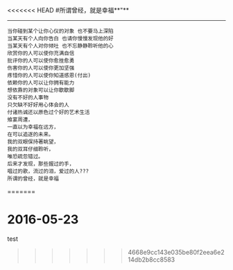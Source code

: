 <<<<<<< HEAD
#所谓曾经，就是幸福**"**
***

 
	当你碰到某个让你心仪的对象 也不要马上深陷  
	当某天有个人向你告白 也请你慢慢发现他的好  
	当某天有个人对你倾吐 也不忘静静聆听他的心  
	欣赏你的人可以使你充满自信  
	批评你的人可以使你愈挫愈勇  
	伤害你的人可以使你更加坚强  
	疼惜你的人可以使你知道感恩(付出)  
	依赖你的人可以让你拥有能力  
	想依靠的对象可以让你歇歇脚  
	没有不好的人事物  
	只欠缺不好好用心体会的人  
	付诸热诚还以原色过个好的艺术生活  
	飨宴周遭，  
	一直以为幸福在远方，  
	在可以追逐的未来。  
	我的双眼保持著眺望，  
	我的双耳仔细聆听，  
	唯恐疏忽错过。  
	后来才发现，那些握过的手，  
	唱过的歌，流过的泪，爱过的人???  
	所谓的曾经，就是幸福  
  
=======
# 2016-05-23
test
>>>>>>> 4668e9cc143e035be80f2eea6e214db2b8cc8583
